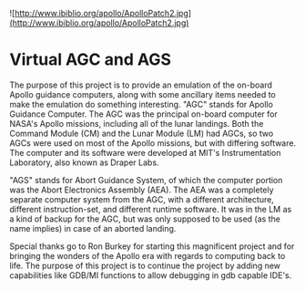 ![http://www.ibiblio.org/apollo/ApolloPatch2.jpg](http://www.ibiblio.org/apollo/ApolloPatch2.jpg)
# Virtual AGC and AGS #

The purpose of this project is to provide an emulation of the on-board Apollo guidance computers, along with some ancillary items needed to make the emulation do something interesting. "AGC" stands for Apollo Guidance Computer.  The AGC was the principal on-board computer for NASA's Apollo missions, including all of the lunar landings.  Both the Command Module (CM) and the Lunar Module (LM) had AGCs, so two AGCs were used on most of the Apollo missions, but with differing software.   The computer and its software were developed at MIT's Instrumentation Laboratory, also known as Draper Labs.

"AGS" stands for Abort Guidance System, of which the computer portion was the Abort Electronics Assembly (AEA).  The AEA was a completely separate computer system from the AGC, with a different architecture, different instruction-set, and different runtime software.  It was in the LM as a kind of backup for the AGC, but was only supposed to be used (as the name implies) in case of an aborted landing.

Special thanks go to Ron Burkey for starting this magnificent project and for bringing the wonders of the Apollo era with regards to computing back to life. The purpose of this project is to continue the project by adding new capabilities like GDB/MI functions to allow debugging in gdb capable IDE's.
